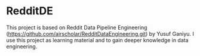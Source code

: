 # RedditDE
This project is based on Reddit Data Pipeline Engineering (https://github.com/airscholar/RedditDataEngineering.git) by Yusuf Ganiyu.
I use this project as learning material and to gain deeper knowledge in data engineering.
